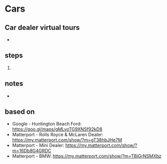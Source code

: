 # Cars  

## Car dealer virtual tours  
* 

## steps  
1. 

## notes  
*  

## based on  
*  Google - Huntington Beach Ford: https://goo.gl/maps/gMLvoTG9XNSf92kD8
*  Matterport - Rolls Royce & McLaren Dealer: https://my.matterport.com/show/?m=gT38hbJHe7M
*  Matterport - Mini Dealer: https://my.matterport.com/show/?m=16Db8G4GRDC
*  Matterport - BMW: https://my.matterport.com/show/?m=TBiGrNSMXbz
